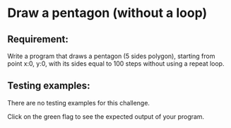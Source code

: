 # Draw a pentagon (without a loop)

## Requirement:

Write a program that draws a pentagon (5 sides polygon), starting from point x:0, y:0, with its sides equal to 100 steps without using a repeat loop.


## Testing examples:

There are no testing examples for this challenge.

Click on the green flag to see the expected output of your program.
